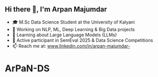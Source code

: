 ## Hi there 👋, I'm Arpan Majumdar
- 🎓 M.Sc Data Science Student at the University of Kalyani
- 🔭 Working on NLP, ML, Deep Learning & Big Data projects
- 🌱 Learning about Large Language Models (LLMs) 
- 🚀 Active participant in SemEval 2025 & Data Science Competitions
- 📫 Reach me at: www.linkedin.com/in/arpan-majumdar-
# ArPaN-DS

